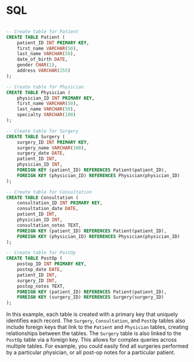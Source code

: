 # SQL

```sql

-- Create table for Patient
CREATE TABLE Patient (
    patient_ID INT PRIMARY KEY,
    first_name VARCHAR(50),
    last_name VARCHAR(50),
    date_of_birth DATE,
    gender CHAR(1),
    address VARCHAR(255)
);

-- Create table for Physician
CREATE TABLE Physician (
    physician_ID INT PRIMARY KEY,
    first_name VARCHAR(50),
    last_name VARCHAR(50),
    specialty VARCHAR(100)
);

-- Create table for Surgery
CREATE TABLE Surgery (
    surgery_ID INT PRIMARY KEY,
    surgery_name VARCHAR(100),
    surgery_date DATE,
    patient_ID INT,
    physician_ID INT,
    FOREIGN KEY (patient_ID) REFERENCES Patient(patient_ID),
    FOREIGN KEY (physician_ID) REFERENCES Physician(physician_ID)
);

-- Create table for Consultation
CREATE TABLE Consultation (
    consultation_ID INT PRIMARY KEY,
    consultation_date DATE,
    patient_ID INT,
    physician_ID INT,
    consultation_notes TEXT,
    FOREIGN KEY (patient_ID) REFERENCES Patient(patient_ID),
    FOREIGN KEY (physician_ID) REFERENCES Physician(physician_ID)
);

-- Create table for PostOp
CREATE TABLE PostOp (
    postop_ID INT PRIMARY KEY,
    postop_date DATE,
    patient_ID INT,
    surgery_ID INT,
    postop_notes TEXT,
    FOREIGN KEY (patient_ID) REFERENCES Patient(patient_ID),
    FOREIGN KEY (surgery_ID) REFERENCES Surgery(surgery_ID)
);

```

In this example, each table is created with a primary key that uniquely identifies each record. The `Surgery`, `Consultation`, and `PostOp` tables also include foreign keys that link to the `Patient` and `Physician` tables, creating relationships between the tables. The `Surgery` table is also linked to the `PostOp` table via a foreign key. This allows for complex queries across multiple tables. For example, you could easily find all surgeries performed by a particular physician, or all post-op notes for a particular patient.
